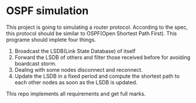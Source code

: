 # OSPF simulation

This project is going to simulating a router protocol. According to the spec, this protocol should be similar to OSPF(Open Shortest Path First). This programe should implete four things.

1. Broadcast the LSDB(Link State Database) of itself
2. Forward the LSDB of others and filter those received before for avoiding boardcast storm.
3. Dealing with some nodes disconnect and reconnect.
4. Update the LSDB in a fixed period and compute the shortest path to each other nodes as soon as the LSDB is updated.

This repo implements all requirements and get full marks.
